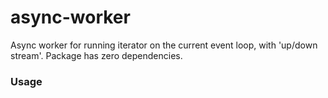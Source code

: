 # async-worker
Async worker for running iterator on the current event loop, with 'up/down stream'. Package has zero dependencies.

### Usage

```js:./example.js
```
